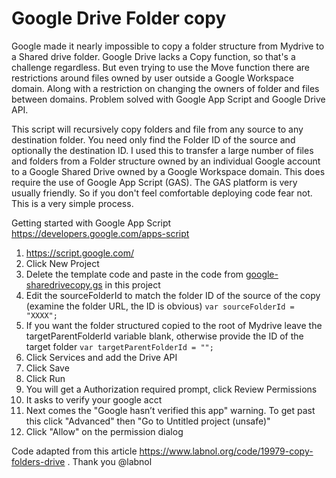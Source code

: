 # Google Drive Folder copy 
Google made it nearly impossible to copy a folder structure from Mydrive to a Shared drive folder. Google Drive lacks a Copy function, so that's a challenge regardless. But even trying to use the Move function there are restrictions around files owned by user outside a Google Workspace domain. Along with a restriction on changing the owners of folder and files between domains. Problem solved with Google App Script and Google Drive API. 

This script will recursively copy folders and file from any source to any destination folder. You need only find the Folder ID of the source and optionally the destination ID. I used this to transfer a large number of files and folders from a Folder structure owned by an individual Google account to a Google Shared Drive owned by a Google Workspace domain. This does require the use of Google App Script (GAS). The GAS platform is very usually friendly. So if you don't feel comfortable deploying code fear not. This is a very simple process. 

Getting started with Google App Script https://developers.google.com/apps-script
1. https://script.google.com/
2. Click New Project
3. Delete the template code and paste in the code from [google-sharedrivecopy.gs](https://github.com/dustintodd123/googledrive-shared-drive-copy/blob/main/google-sharedrivecopy.gs) in this project
4. Edit the sourceFolderId to match the folder ID of the source of the copy (examine the folder URL, the ID is obvious) ` var sourceFolderId = "XXXX"; `
5. If you want the folder structured copied to the root of Mydrive leave the targetParentFolderId variable blank, otherwise provide the ID of the target folder `var targetParentFolderId = "";`
6. Click Services and add the Drive API
7. Click Save
8. Click Run
9. You will get a Authorization required prompt, click Review Permissions
10. It asks to verify your google acct 
11. Next comes the "Google hasn’t verified this app" warning. To get past this click "Advanced" then "Go to Untitled project (unsafe)"
12. Click "Allow" on the permission dialog

Code adapted from this article https://www.labnol.org/code/19979-copy-folders-drive . Thank you @labnol 
